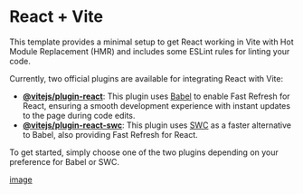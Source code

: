 # React + Vite

This template provides a minimal setup to get React working in Vite with Hot Module Replacement (HMR) and includes some ESLint rules for linting your code.

Currently, two official plugins are available for integrating React with Vite:

-   **[@vitejs/plugin-react](https://github.com/vitejs/vite-plugin-react/blob/main/packages/plugin-react/README.md)**: This plugin uses [Babel](https://babeljs.io/) to enable Fast Refresh for React, ensuring a smooth development experience with instant updates to the page during code edits.
-   **[@vitejs/plugin-react-swc](https://github.com/vitejs/vite-plugin-react-swc)**: This plugin uses [SWC](https://swc.rs/) as a faster alternative to Babel, also providing Fast Refresh for React.

To get started, simply choose one of the two plugins depending on your preference for Babel or SWC.

[image](/src/assets/Screenshot%202024-10-04%20120742.png)

